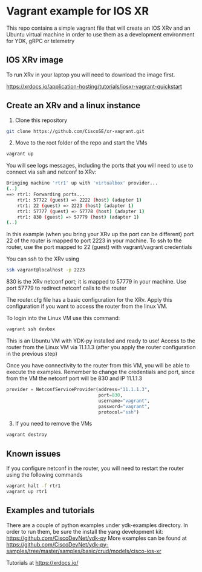 # Vagrant example for IOS XR
This repo contains a simple vagrant file that will create an IOS XRv 
and an Ubuntu virtual machine in order to use them as a development environment for YDK, gRPC or telemetry
 
## IOS XRv image

To run XRv in your laptop you will need to download the image first.

https://xrdocs.io/application-hosting/tutorials/iosxr-vagrant-quickstart


## Create an XRv and a linux instance 

1) Clone this repository

```bash
git clone https://github.com/CiscoSE/xr-vagrant.git
```

2) Move to the root folder of the repo and start the VMs

```bash
vagrant up
```

You will see logs messages, including the ports that you will need to use to 
connect via ssh and netconf to XRv:


```bash
Bringing machine 'rtr1' up with 'virtualbox' provider...
(..)
==> rtr1: Forwarding ports...
    rtr1: 57722 (guest) => 2222 (host) (adapter 1)
    rtr1: 22 (guest) => 2223 (host) (adapter 1)
    rtr1: 57777 (guest) => 57778 (host) (adapter 1)
    rtr1: 830 (guest) => 57779 (host) (adapter 1)
(..)
```

In this example (when you bring your XRv up the port can be different)
port 22 of the router is mapped to port 2223 in your machine. 
To ssh to the router, use the port mapped to 22 (guest) with vagrant/vagrant credentials

You can ssh to the XRv using

```bash
ssh vagrant@localhost -p 2223
```

830 is the XRv netconf port; it is mapped to 57779 in your machine. Use port 57779 to redirect netconf calls 
to the router


The router.cfg file has a basic configuration for the XRv. Apply this configuration 
if you want to access the router from the linux VM. 


To login into the Linux VM use this command:

```bash
vagrant ssh devbox
```
This is an Ubuntu VM with YDK-py installed and ready to use!
Access to the router from the Linux VM via 11.1.1.3 (after you apply the router configuration in the previous step) 

Once you have connectivity to the router from this VM, you will be able to execute the examples.
 Remember to change the credentials and port, since from the VM the netconf port will be 830 and IP 11.1.1.3
 
```python
provider = NetconfServiceProvider(address="11.1.1.3",
                                  port=830,
                                  username="vagrant",
                                  password="vagrant",
                                  protocol="ssh")
```


3) If you need to remove the VMs 


```bash
vagrant destroy
```


## Known issues
If you configure netconf in the router, you will need to restart the router using the
 following commands

```bash
vagrant halt -f rtr1
vagrant up rtr1
```

## Examples and tutorials
There are a couple of python examples under ydk-examples directory. In order to run them, be sure the 
install the yang development kit: https://github.com/CiscoDevNet/ydk-py
More examples can be found at https://github.com/CiscoDevNet/ydk-py-samples/tree/master/samples/basic/crud/models/cisco-ios-xr

Tutorials at https://xrdocs.io/

